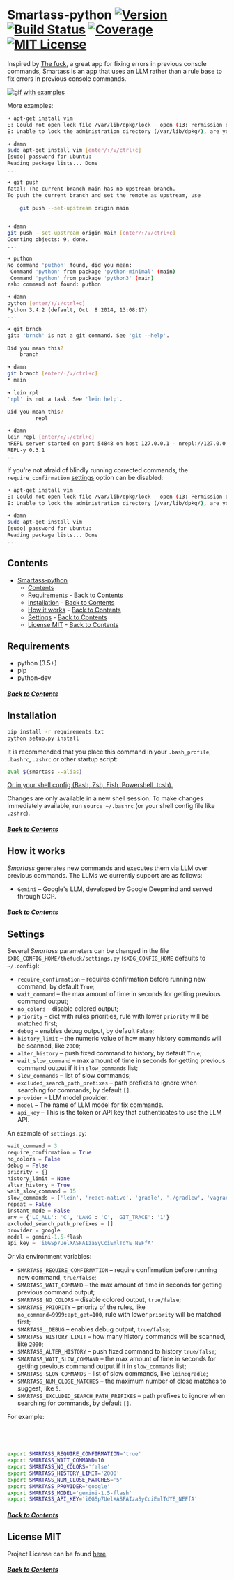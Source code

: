 # Smartass-python [![Version][version-badge]][version-link] [![Build Status][workflow-badge]][workflow-link] [![Coverage][coverage-badge]][coverage-link] [![MIT License][license-badge]](LICENSE.md)

Inspired by [The fuck](https://github.com/nvbn/thefuck), a great app for fixing errors in previous console commands, Smartass is an app that uses an LLM rather than a rule base to fix errors in previous console commands.


[![gif with examples][examples-link]][examples-link]

More examples:

```bash
➜ apt-get install vim
E: Could not open lock file /var/lib/dpkg/lock - open (13: Permission denied)
E: Unable to lock the administration directory (/var/lib/dpkg/), are you root?

➜ damn
sudo apt-get install vim [enter/↑/↓/ctrl+c]
[sudo] password for ubuntu:
Reading package lists... Done
...
```

```bash
➜ git push
fatal: The current branch main has no upstream branch.
To push the current branch and set the remote as upstream, use

    git push --set-upstream origin main


➜ damn
git push --set-upstream origin main [enter/↑/↓/ctrl+c]
Counting objects: 9, done.
...
```

```bash
➜ puthon
No command 'puthon' found, did you mean:
 Command 'python' from package 'python-minimal' (main)
 Command 'python' from package 'python3' (main)
zsh: command not found: puthon

➜ damn
python [enter/↑/↓/ctrl+c]
Python 3.4.2 (default, Oct  8 2014, 13:08:17)
...
```

```bash
➜ git brnch
git: 'brnch' is not a git command. See 'git --help'.

Did you mean this?
    branch

➜ damn
git branch [enter/↑/↓/ctrl+c]
* main
```

```bash
➜ lein rpl
'rpl' is not a task. See 'lein help'.

Did you mean this?
         repl

➜ damn
lein repl [enter/↑/↓/ctrl+c]
nREPL server started on port 54848 on host 127.0.0.1 - nrepl://127.0.0.1:54848
REPL-y 0.3.1
...
```

If you're not afraid of blindly running corrected commands, the
`require_confirmation` [settings](#settings) option can be disabled:

```bash
➜ apt-get install vim
E: Could not open lock file /var/lib/dpkg/lock - open (13: Permission denied)
E: Unable to lock the administration directory (/var/lib/dpkg/), are you root?

➜ damn
sudo apt-get install vim
[sudo] password for ubuntu:
Reading package lists... Done
...
```

## Contents

- [Smartass-python    ](#smartass-python----)
  - [Contents](#contents)
  - [Requirements](#requirements)
        - [Back to Contents](#back-to-contents)
  - [Installation](#installation)
        - [Back to Contents](#back-to-contents-1)
  - [How it works](#how-it-works)
        - [Back to Contents](#back-to-contents-2)
  - [Settings](#settings)
        - [Back to Contents](#back-to-contents-3)
  - [License MIT](#license-mit)
        - [Back to Contents](#back-to-contents-4)

## Requirements

- python (3.5+)
- pip
- python-dev

##### [Back to Contents](#contents)

## Installation


```bash
pip install -r requirements.txt
python setup.py install
```

It is recommended that you place this command in your `.bash_profile`,
`.bashrc`, `.zshrc` or other startup script:

```bash
eval $(smartass --alias)
```

[Or in your shell config (Bash, Zsh, Fish, Powershell, tcsh).](https://github.com/nvbn/thefuck/wiki/Shell-aliases)

Changes are only available in a new shell session. To make changes immediately
available, run `source ~/.bashrc` (or your shell config file like `.zshrc`).


##### [Back to Contents](#contents)



## How it works

*Smartass* generates new commands and executes them via LLM over previous commands. The LLMs we currently support are as follows:

* `Gemini` &ndash; Google's LLM, developed by Google Deepmind and served through GCP.


##### [Back to Contents](#contents)


## Settings

Several *Smartass* parameters can be changed in the file `$XDG_CONFIG_HOME/thefuck/settings.py`
(`$XDG_CONFIG_HOME` defaults to `~/.config`):

* `require_confirmation` &ndash; requires confirmation before running new command, by default `True`;
* `wait_command` &ndash; the max amount of time in seconds for getting previous command output;
* `no_colors` &ndash; disable colored output;
* `priority` &ndash; dict with rules priorities, rule with lower `priority` will be matched first;
* `debug` &ndash; enables debug output, by default `False`;
* `history_limit` &ndash; the numeric value of how many history commands will be scanned, like `2000`;
* `alter_history` &ndash; push fixed command to history, by default `True`;
* `wait_slow_command` &ndash; max amount of time in seconds for getting previous command output if it in `slow_commands` list;
* `slow_commands` &ndash; list of slow commands;
* `excluded_search_path_prefixes` &ndash; path prefixes to ignore when searching for commands, by default `[]`.
* `provider` &ndash; LLM model provider.
* `model` &ndash; The name of LLM model for fix commands.
* `api_key` &ndash; This is the token or API key that authenticates to use the LLM API.

An example of `settings.py`:

```python
wait_command = 3
require_confirmation = True
no_colors = False
debug = False
priority = {}
history_limit = None
alter_history = True
wait_slow_command = 15
slow_commands = ['lein', 'react-native', 'gradle', './gradlew', 'vagrant']
repeat = False
instant_mode = False
env = {'LC_ALL': 'C', 'LANG': 'C', 'GIT_TRACE': '1'}
excluded_search_path_prefixes = []
provider = google
model = gemini-1.5-flash
api_key = 'i0GSp7UelXASFAIzaSyCciEmlTdYE_NEFfA'
```

Or via environment variables:

* `SMARTASS_REQUIRE_CONFIRMATION` &ndash; require confirmation before running new command, `true/false`;
* `SMARTASS_WAIT_COMMAND` &ndash; the max amount of time in seconds for getting previous command output;
* `SMARTASS_NO_COLORS` &ndash; disable colored output, `true/false`;
* `SMARTASS_PRIORITY` &ndash; priority of the rules, like `no_command=9999:apt_get=100`,
rule with lower `priority` will be matched first;
* `SMARTASS__DEBUG` &ndash; enables debug output, `true/false`;
* `SMARTASS_HISTORY_LIMIT` &ndash; how many history commands will be scanned, like `2000`;
* `SMARTASS_ALTER_HISTORY` &ndash; push fixed command to history `true/false`;
* `SMARTASS_WAIT_SLOW_COMMAND` &ndash; the max amount of time in seconds for getting previous command output if it in `slow_commands` list;
* `SMARTASS_SLOW_COMMANDS` &ndash; list of slow commands, like `lein:gradle`;
* `SMARTASS_NUM_CLOSE_MATCHES` &ndash; the maximum number of close matches to suggest, like `5`.
* `SMARTASS_EXCLUDED_SEARCH_PATH_PREFIXES` &ndash; path prefixes to ignore when searching for commands, by default `[]`.

For example:

```bash




export SMARTASS_REQUIRE_CONFIRMATION='true'
export SMARTASS_WAIT_COMMAND=10
export SMARTASS_NO_COLORS='false'
export SMARTASS_HISTORY_LIMIT='2000'
export SMARTASS_NUM_CLOSE_MATCHES='5'
export SMARTASS_PROVIDER='google'
export SMARTASS_MODEL='gemini-1.5-flash'
export SMARTASS_API_KEY='i0GSp7UelXASFAIzaSyCciEmlTdYE_NEFfA'
```

##### [Back to Contents](#contents)


## License MIT
Project License can be found [here](LICENSE.md).


[version-badge]:   https://img.shields.io/pypi/v/thefuck.svg?label=version
[version-link]:    https://pypi.python.org/pypi/thefuck/
[workflow-badge]:  https://github.com/nvbn/thefuck/workflows/Tests/badge.svg
[workflow-link]:   https://github.com/nvbn/thefuck/actions?query=workflow%3ATests
[coverage-badge]:  https://img.shields.io/coveralls/nvbn/thefuck.svg
[coverage-link]:   https://coveralls.io/github/nvbn/thefuck
[license-badge]:   https://img.shields.io/badge/license-MIT-007EC7.svg
[examples-link]:   https://s5.ezgif.com/tmp/ezgif-5-0fde38e5ad.gif
[homebrew]:        https://brew.sh/

##### [Back to Contents](#contents)